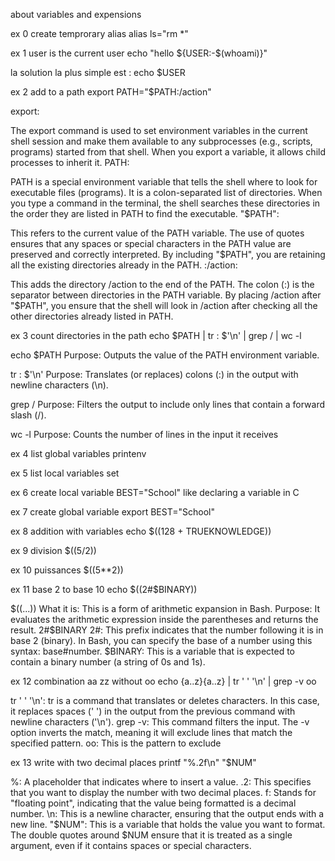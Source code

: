 about variables and expensions

ex 0 create temprorary alias
alias ls="rm *"

ex 1 user is the current user
echo "hello ${USER:-$(whoami)}"

la solution la plus simple est :   echo $USER

ex 2 add to a path
 export PATH="$PATH:/action"

export:

The export command is used to set environment variables in the current shell session and make them available to any subprocesses (e.g., scripts, programs) started from that shell. When you export a variable, it allows child processes to inherit it.
PATH:

PATH is a special environment variable that tells the shell where to look for executable files (programs). It is a colon-separated list of directories. When you type a command in the terminal, the shell searches these directories in the order they are listed in PATH to find the executable.
"$PATH":

This refers to the current value of the PATH variable. The use of quotes ensures that any spaces or special characters in the PATH value are preserved and correctly interpreted. By including "$PATH", you are retaining all the existing directories already in the PATH.
:/action:

This adds the directory /action to the end of the PATH. The colon (:) is the separator between directories in the PATH variable. By placing /action after "$PATH", you ensure that the shell will look in /action after checking all the other directories already listed in PATH.

ex 3 count directories in the path
echo $PATH | tr : $'\n' | grep / | wc -l

echo $PATH
Purpose: Outputs the value of the PATH environment variable.

tr : $'\n'
Purpose: Translates (or replaces) colons (:) in the output with newline characters (\n).

grep /
Purpose: Filters the output to include only lines that contain a forward slash (/).

wc -l
Purpose: Counts the number of lines in the input it receives

ex 4 list global variables
printenv

ex 5 list local variables
set

ex 6 create local variable
BEST="School"
like declaring a variable in C

ex 7 create global variable
export BEST="School"

ex 8 addition with variables
echo $((128 + TRUEKNOWLEDGE))

ex 9 division
$((5/2))

ex 10 puissances
$((5**2))

ex 11 base 2  to base 10
echo $((2#$BINARY))

$((...))
What it is: This is a form of arithmetic expansion in Bash.
Purpose: It evaluates the arithmetic expression inside the parentheses and returns the result.
 2#$BINARY
2#: This prefix indicates that the number following it is in base 2 (binary). In Bash, you can specify the base of a number using this syntax: base#number.
$BINARY: This is a variable that is expected to contain a binary number (a string of 0s and 1s).

ex 12 combination aa zz without oo
echo {a..z}{a..z} | tr ' ' '\n' | grep -v oo

tr ' ' '\n':
tr is a command that translates or deletes characters.
In this case, it replaces spaces (' ') in the output from the previous command with newline characters ('\n').
grep -v: This command filters the input.
The -v option inverts the match, meaning it will exclude lines that match the specified pattern.
oo: This is the pattern to exclude

ex 13 write with two decimal places
printf "%.2f\n" "$NUM"

%: A placeholder that indicates where to insert a value.
.2: This specifies that you want to display the number with two decimal places.
f: Stands for "floating point", indicating that the value being formatted is a decimal number.
\n: This is a newline character, ensuring that the output ends with a new line.
"$NUM": This is a variable that holds the value you want to format. The double quotes around $NUM ensure that it is treated as a single argument, even if it contains spaces or special characters.


